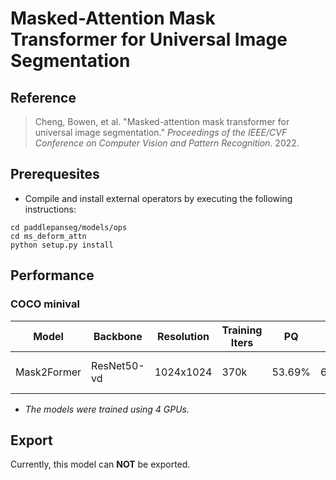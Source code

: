 # Masked-Attention Mask Transformer for Universal Image Segmentation

## Reference

> Cheng, Bowen, et al. "Masked-attention mask transformer for universal image segmentation." *Proceedings of the IEEE/CVF Conference on Computer Vision and Pattern Recognition*. 2022.

## Prerequesites

+ Compile and install external operators by executing the following instructions:

```shell
cd paddlepanseg/models/ops
cd ms_deform_attn
python setup.py install
```

## Performance

### COCO minival

| Model | Backbone | Resolution | Training Iters | PQ | mIoU | mAP50 | Links |
|-|-|-|-|-|-|-|-|
|Mask2Former|ResNet50-vd|1024x1024|370k|53.69%|63.22%|49.16%|[config](mask2former_resnet50_os16_coco_1024x1024_bs4_370k.yml) \| [model](https://paddleseg.bj.bcebos.com/dygraph/panoptic_segmentation/coco/mask2former_resnet50_os16_coco_1024x1024_bs4_370k/model.pdparams)|

+ *The models were trained using 4 GPUs.*

## Export

Currently, this model can **NOT** be exported.
